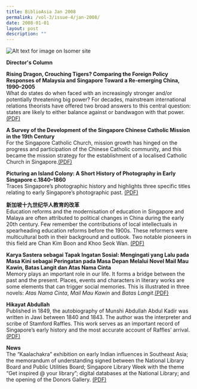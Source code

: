 ```yaml
---
title: BiblioAsia Jan 2008
permalink: /vol-3/issue-4/jan-2008/
date: 2008-01-01
layout: post
description: ""
---
```

![Alt text for image on Isomer site](/images/covers/ba3-4.jpg)

<a style="text-decoration: none; font-weight: bold;" href="/vol-3/issue4/jan-2008/director-column/">Director's Column</a>

**Rising Dragon, Crouching Tigers? Comparing the Foreign Policy Responses of Malaysia and Singapore Toward a Re-emerging China, 1990–2005**<br>What do states do when faced with an increasingly stronger and/or potentially threatening big power? For decades, mainstream international relations theorists have offered two broad answers to this central question: states are likely to either balance against or bandwagon with that power.[(PDF)](/files/pdf/vol-3/issue-4/v3-issue4_RisingDragon.pdf)

**A Survey of the Development of the Singapore Chinese Catholic Mission in the 19th Century**<br>For the Singapore Catholic Church, mission growth has hinged on the progress and participation of the Chinese Catholic community, and this became the mission strategy for the establishment of a localised Catholic Church in Singapore.[(PDF)](/files/pdf/vol-3/issue-4/v3-issue4_CatholicMission.pdf)

**Picturing an Island Colony: A Short History of
Photography in Early Singapore c.1840–1860**<br>Traces Singapore’s photographic history and highlights three specific titles relating to early Singapore’s photographic past. [(PDF)](/files/pdf/vol-3/issue-4/v3-issue4_PhotographyHistory.pdf)

**新加坡十九世纪华人教育的改革**<br>Education reforms and the modernisation of education in Singapore and Malaya are often attributed to political changes in China during the early 20th century. Few remember the contributions of local intellectuals in spearheading education reforms before the
1900s. These reformers were multicultural both in their background and outlook. Two notable pioneers in this field are Chan Kim Boon and Khoo Seok Wan. 
[(PDF)](/files/pdf/vol-3/issue-4/v3-issue4_EducationReforms_Chinese.pdf)

**Karya Sastera sebagai Tapak Ingatan Sosial: Mengingati yang Lalu pada Masa Kini sebagai Peringatan pada Masa Depan Melalui Novel Mail Mau Kawin, Batas Langit dan Atas Nama Cinta**<br>Memory plays an important role in our life. It forms a bridge between the past and the present. Places, events and characters in literary works are some elements that can trigger social memories. This is illustrated in three novels: *Atas Nama Cinta*, *Mail Mau Kawin* and *Batas Langit*.[(PDF)](/files/pdf/vol-3/issue-4/v3-issue4_KaryaSastera.pdf)

**Hikayat Abdullah**<br>Published in 1849, the autobiography of Munshi Abdullah Abdul Kadir was written in Jawi between 1840 and 1843. The author was the interpreter and scribe of Stamford Raffles. This work serves as an important record of Singapore’s early history and the most accurate account of Raffles’ arrival.[(PDF)](/files/pdf/vol-3/issue-4/v3-issue4_HikayatAbdullah.pdf)

**News**<br>
The “Kaalachakra” exhibition on early Indian influences in Southeast Asia; the memorandum of
understanding signed between the National Library Board and Public Utilities Board; Singapore Library Week with the theme “Get inspired @ your library”; digital databases at the National Library; and the opening of the Donors Gallery. 
[(PDF)](/files/pdf/vol-3/issue-4/v3-issue%204_News.pdf)